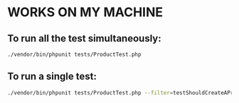 # WORKS ON MY MACHINE

## To run all the test simultaneously:
```bash
./vendor/bin/phpunit tests/ProductTest.php
```

## To run a single test:
```bash
./vendor/bin/phpunit tests/ProductTest.php --filter=testShouldCreateAProduc
```